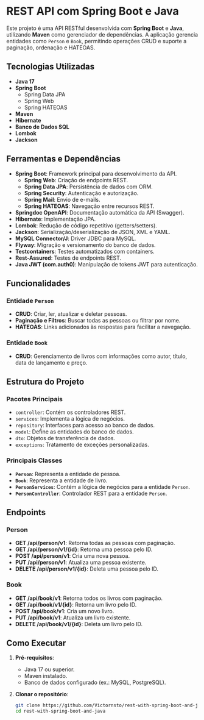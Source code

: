 # REST API com Spring Boot e Java

Este projeto é uma API RESTful desenvolvida com **Spring Boot** e **Java**, utilizando **Maven** como gerenciador de dependências. A aplicação gerencia entidades como `Person` e `Book`, permitindo operações CRUD e suporte a paginação, ordenação e HATEOAS.

## Tecnologias Utilizadas

- **Java 17**
- **Spring Boot**
    - Spring Data JPA
    - Spring Web
    - Spring HATEOAS
- **Maven**
- **Hibernate**
- **Banco de Dados SQL**
- **Lombok**
- **Jackson**
## Ferramentas e Dependências

- **Spring Boot**: Framework principal para desenvolvimento da API.
    - **Spring Web**: Criação de endpoints REST.
    - **Spring Data JPA**: Persistência de dados com ORM.
    - **Spring Security**: Autenticação e autorização.
    - **Spring Mail**: Envio de e-mails.
    - **Spring HATEOAS**: Navegação entre recursos REST.
- **Springdoc OpenAPI**: Documentação automática da API (Swagger).
- **Hibernate**: Implementação JPA.
- **Lombok**: Redução de código repetitivo (getters/setters).
- **Jackson**: Serialização/deserialização de JSON, XML e YAML.
- **MySQL Connector/J**: Driver JDBC para MySQL.
- **Flyway**: Migração e versionamento do banco de dados.
- **Testcontainers**: Testes automatizados com containers.
- **Rest-Assured**: Testes de endpoints REST.
- **Java JWT (com.auth0)**: Manipulação de tokens JWT para autenticação.

## Funcionalidades

### Entidade `Person`
- **CRUD**: Criar, ler, atualizar e deletar pessoas.
- **Paginação e Filtros**: Buscar todas as pessoas ou filtrar por nome.
- **HATEOAS**: Links adicionados às respostas para facilitar a navegação.

### Entidade `Book`
- **CRUD**: Gerenciamento de livros com informações como autor, título, data de lançamento e preço.

## Estrutura do Projeto

### Pacotes Principais
- `controller`: Contém os controladores REST.
- `services`: Implementa a lógica de negócios.
- `repository`: Interfaces para acesso ao banco de dados.
- `model`: Define as entidades do banco de dados.
- `dto`: Objetos de transferência de dados.
- `exceptions`: Tratamento de exceções personalizadas.

### Principais Classes
- **`Person`**: Representa a entidade de pessoa.
- **`Book`**: Representa a entidade de livro.
- **`PersonServices`**: Contém a lógica de negócios para a entidade `Person`.
- **`PersonController`**: Controlador REST para a entidade `Person`.

## Endpoints

### Person
- **GET /api/person/v1**: Retorna todas as pessoas com paginação.
- **GET /api/person/v1/{id}**: Retorna uma pessoa pelo ID.
- **POST /api/person/v1**: Cria uma nova pessoa.
- **PUT /api/person/v1**: Atualiza uma pessoa existente.
- **DELETE /api/person/v1/{id}**: Deleta uma pessoa pelo ID.

### Book
- **GET /api/book/v1**: Retorna todos os livros com paginação.
- **GET /api/book/v1/{id}**: Retorna um livro pelo ID.
- **POST /api/book/v1**: Cria um novo livro.
- **PUT /api/book/v1**: Atualiza um livro existente.
- **DELETE /api/book/v1/{id}**: Deleta um livro pelo ID.

## Como Executar

1. **Pré-requisitos**:
    - Java 17 ou superior.
    - Maven instalado.
    - Banco de dados configurado (ex.: MySQL, PostgreSQL).

2. **Clonar o repositório**:
   ```bash
   git clone https://github.com/Victornsto/rest-with-spring-boot-and-java.git
   cd rest-with-spring-boot-and-java